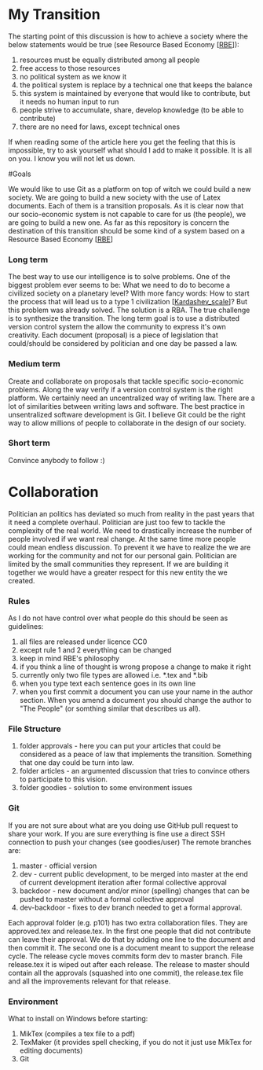 My Transition
=============

The starting point of this discussion is how to achieve a society where the below statements would be true (see Resource Based Economy [[RBE](http://www.thevenusproject.com/the-venus-project/resource-based-economy)]):

1. resources must be equally distributed among all people
2. free access to those resources
3. no political system as we know it
4. the political system is replace by a technical one that keeps the balance
5. this system is maintained by everyone that would like to contribute, but it needs no human input to run
6. people strive to accumulate, share, develop knowledge (to be able to contribute)
7. there are no need for laws, except technical ones

If when reading some of the article here you get the feeling that this is impossible, try to ask yourself what should I add to make it possible.
It is all on you.
I know you will not let us down.

#Goals

We would like to use Git as a platform on top of witch we could build a new society.
We are going to build a new society with the use of Latex documents.
Each of them is a transition proposals.
As it is clear now that our socio-economic system is not capable to care for us (the people), we are going to build a new one.
As far as this repository is concern the destination of this transition should be some kind of a system based on a Resource Based Economy [[RBE](http://www.thevenusproject.com/the-venus-project/resource-based-economy)]

### Long term

The best way to use our intelligence is to solve problems.
One of the biggest problem ever seems to be: What we need to do to become a civilized society on a planetary level?
With more fancy words: How to start the process that will lead us to a type 1 civilization [[Kardashev_scale](http://en.wikipedia.org/wiki/Kardashev_scale)]?
But this problem was already solved.
The solution is a RBA.
The true challenge is to synthesize the transition.
The long term goal is to use a distributed version control system the allow the community to express it's own creativity.
Each document (proposal) is a piece of legislation that could/should be considered by politician and one day be passed a law. 

### Medium term

Create and collaborate on proposals that tackle specific socio-economic problems.
Along the way verify if a version control system is the right platform.
We certainly need an uncentralized way of writing law.
There are a lot of similarities between writing laws and software.
The best practice in unsentralized software development is Git.
I believe Git could be the right way to allow millions of people to collaborate in the design of our society.

### Short term

Convince anybody to follow :)

# Collaboration

Politician an politics has deviated so much from reality in the past years that it need a complete overhaul.
Politician are just too few to tackle the complexity of the real world.
We need to drastically increase the number of people involved if we want real change.
At the same time more people could mean endless discussion.
To prevent it we have to realize the we are working for the community and not for our personal gain.
Politician are limited by the small communities they represent.
If we are building it together we would have a greater respect for this new entity the we created.

### Rules

As I do not have control over what people do this should be seen as guidelines:

1. all files are released under licence CC0
1. except rule 1 and 2 everything can be changed
2. keep in mind RBE's philosophy
3. if you think a line of thought is wrong propose a change to make it right
4. currently only two file types are allowed i.e. *.tex and *.bib
5. when you type text each sentence goes in its own line
6. when you first commit a document you can use your name in the author section.
When you amend a document you should change the author to "The People" (or somthing similar that describes us all).

### File Structure

1. folder approvals - here you can put your articles that could be considered as a peace of law that implements the transition.
Something that one day could be turn into law.
2. folder articles - an argumented discussion that tries to convince others to participate to this vision.
3. folder goodies - solution to some environment issues

### Git

If you are not sure about what are you doing use GitHub pull request to share your work.
If you are sure everything is fine use a direct SSH connection to push your changes (see goodies/user)
The remote branches are:

1. master - official version
2. dev - current public development, to be merged into master at the end of current development iteration after formal collective approval
3. backdoor - new document and/or minor (spelling) changes that can be pushed to master  without a formal collective approval
4. dev-backdoor - fixes to dev branch needed to get a formal approval.

Each approval folder (e.g. p101) has two extra collaboration files.
They are approved.tex and release.tex.
In the first one people that did not contribute can leave their approval.
We do that by adding one line to the document and then commit it.
The second one is a document meant to support the release cycle.
The release cycle moves commits form dev to master branch.
File release.tex it is wiped out after each release.
The release to master should contain all the approvals (squashed into one commit), the release.tex file and all the improvements relevant for that release.

### Environment
What to install on Windows before starting:

1. MikTex (compiles a tex file to a pdf)
2. TexMaker (it provides spell checking, if you do not it just use MikTex for editing documents)
3. Git
